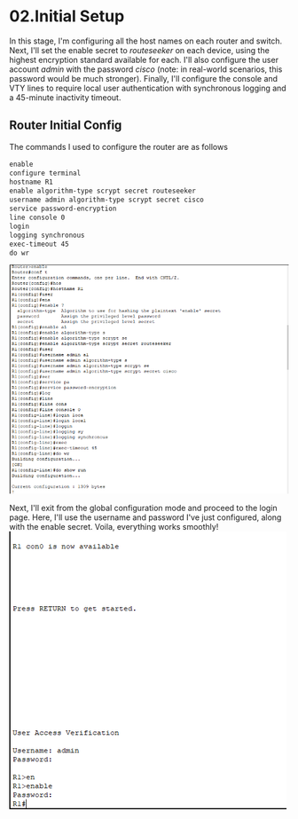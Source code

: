 # 02.Initial Setup #

In this stage, I'm configuring all the host names on each router and switch. Next, I'll set the enable secret to *routeseeker* on each device, using the highest encryption standard available for each. I'll also configure the user account *admin* with the password *cisco* (note: in real-world scenarios, this password would be much stronger). Finally, I'll configure the console and VTY lines to require local user authentication with synchronous logging and a 45-minute inactivity timeout.

## Router Initial Config ## 
The commands I used to configure the router are as follows

```
enable
configure terminal
hostname R1
enable algorithm-type scrypt secret routeseeker
username admin algorithm-type scrypt secret cisco
service password-encryption
line console 0
login 
logging synchronous
exec-timeout 45
do wr
```
![Router Initial Screenshot](https://github.com/RouteSeeker/CCNA_PacketTracer_Lab/blob/main/assets/screenshots/01.Router%20initial%20config.PNG)

Next, I'll exit from the global configuration mode and proceed to the login page. Here, I'll use the username and password I've just configured, along with the enable secret. Voila, everything works smoothly!
![Testing the new passwords](assets/screenshots/01.Rouer_login.PNG)
